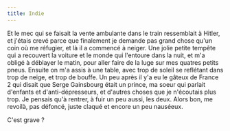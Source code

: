 ```yaml
---
title: Indie
---
```


Et le mec qui se faisait la vente ambulante dans le train ressemblait à
Hitler, et j'étais crevé parce que finalement je demande pas grand chose qu'un
coin où me réfugier, et là il a commencé à neiger. Une jolie petite tempête
qui a recouvert la voiture et le monde qui l'entoure dans la nuit, et m'a
obligé à déblayer le matin, pour aller faire de la luge sur mes quatres petits
pneus. Ensuite on m'a assis à une table, avec trop de soleil se reflétant dans
trop de neige, et trop de bouffe. Un peu après il y'a eu le gâteux de France 2
qui disait que Serge Gainsbourg était un prince, ma soeur qui parlait
d'enfants et d'anti-dépresseurs, et d'autres choses que je n'écoutais plus
trop. Je pensais qu'à rentrer, à fuir un peu aussi, les deux. Alors bon, me
revoilà, pas défoncé, juste claqué et encore un peu nauséeux.

C'est grave ?

